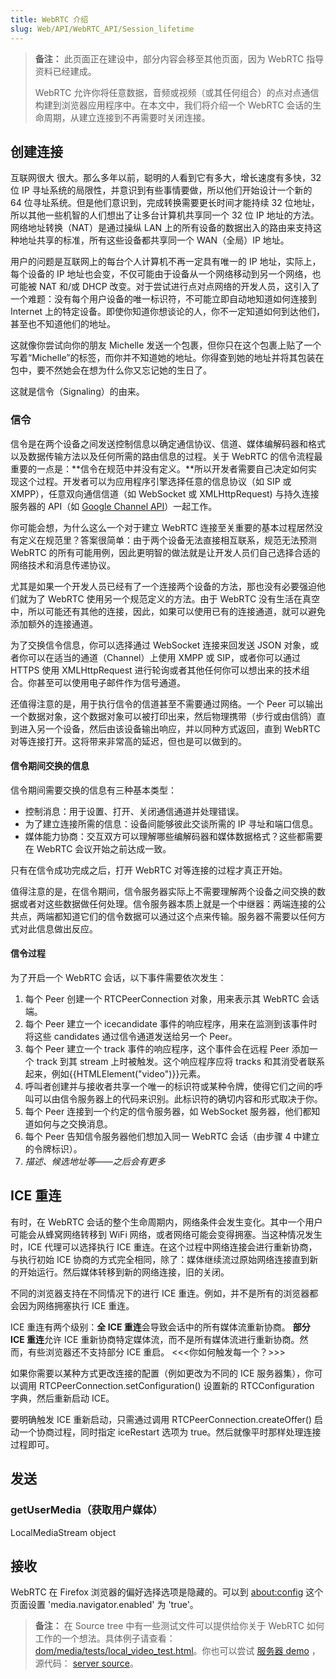 ```yaml
---
title: WebRTC 介绍
slug: Web/API/WebRTC_API/Session_lifetime
---
```


> **备注：** 此页面正在建设中，部分内容会移至其他页面，因为 WebRTC 指导资料已经建成。
>
> WebRTC 允许你将任意数据，音频或视频（或其任何组合）的点对点通信构建到浏览器应用程序中。在本文中，我们将介绍一个 WebRTC 会话的生命周期，从建立连接到不再需要时关闭连接。

## 创建连接

互联网很大 很大。那么多年以前，聪明的人看到它有多大，增长速度有多快，32 位 IP 寻址系统的局限性，并意识到有些事情要做，所以他们开始设计一个新的 64 位寻址系统。但是他们意识到，完成转换需要更长时间才能持续 32 位地址，所以其他一些机智的人们想出了让多台计算机共享同一个 32 位 IP 地址的方法。网络地址转换（NAT）是通过操纵 LAN 上的所有设备的数据出入的路由来支持这种地址共享的标准，所有这些设备都共享同一个 WAN（全局）IP 地址。

用户的问题是互联网上的每台个人计算机不再一定具有唯一的 IP 地址，实际上，每个设备的 IP 地址也会变，不仅可能由于设备从一个网络移动到另一个网络，也可能被 NAT 和/或 DHCP 改变。对于尝试进行点对点网络的开发人员，这引入了一个难题：没有每个用户设备的唯一标识符，不可能立即自动地知道如何连接到 Internet 上的特定设备。即使你知道你想谈论的人，你不一定知道如何到达他们，甚至也不知道他们的地址。

这就像你尝试向你的朋友 Michelle 发送一个包裹，但你只在这个包裹上贴了一个写着“Michelle”的标签，而你并不知道她的地址。你得查到她的地址并将其包装在包中，要不然她会在想为什么你又忘记她的生日了。

这就是信令（Signaling）的由来。

### 信令

信令是在两个设备之间发送控制信息以确定通信协议、信道、媒体编解码器和格式以及数据传输方法以及任何所需的路由信息的过程。关于 WebRTC 的信令流程最重要的一点是：**信令在规范中并没有定义。**所以开发者需要自己决定如何实现这个过程。开发者可以为应用程序引擎选择任意的信息协议（如 SIP 或 XMPP），任意双向通信信道（如 WebSocket 或 XMLHttpRequest) 与持久连接服务器的 API（如 [Google Channel API](https://developers.google.com/appengine/docs/python/channel/overview)）一起工作。

你可能会想，为什么这么一个对于建立 WebRTC 连接至关重要的基本过程居然没有定义在规范里？答案很简单：由于两个设备无法直接相互联系，规范无法预测 WebRTC 的所有可能用例，因此更明智的做法就是让开发人员们自己选择合适的网络技术和消息传递协议。

尤其是如果一个开发人员已经有了一个连接两个设备的方法，那也没有必要强迫他们就为了 WebRTC 使用另一个规范定义的方法。由于 WebRTC 没有生活在真空中，所以可能还有其他的连接，因此，如果可以使用已有的连接通道，就可以避免添加额外的连接通道。

为了交换信令信息，你可以选择通过 WebSocket 连接来回发送 JSON 对象，或者你可以在适当的通道（Channel）上使用 XMPP 或 SIP，或者你可以通过 HTTPS 使用 XMLHttpRequest 进行轮询或者其他任何你可以想出来的技术组合。你甚至可以使用电子邮件作为信号通道。

还值得注意的是，用于执行信令的信道甚至不需要通过网络。一个 Peer 可以输出一个数据对象，这个数据对象可以被打印出来，然后物理携带（步行或由信鸽）直到进入另一个设备，然后由该设备输出响应，并以同种方式返回，直到 WebRTC 对等连接打开。这将带来非常高的延迟，但也是可以做到的。

#### 信令期间交换的信息

信令期间需要交换的信息有三种基本类型：

- 控制消息：用于设置、打开、关闭通信通道并处理错误。
- 为了建立连接所需的信息：设备间能够彼此交谈所需的 IP 寻址和端口信息。
- 媒体能力协商：交互双方可以理解哪些编解码器和媒体数据格式？这些都需要在 WebRTC 会议开始之前达成一致。

只有在信令成功完成之后，打开 WebRTC 对等连接的过程才真正开始。

值得注意的是，在信令期间，信令服务器实际上不需要理解两个设备之间交换的数据或者对这些数据做任何处理。信令服务器本质上就是一个中继器：两端连接的公共点，两端都知道它们的信令数据可以通过这个点来传输。服务器不需要以任何方式对此信息做出反应。

#### 信令过程

为了开启一个 WebRTC 会话，以下事件需要依次发生：

1. 每个 Peer 创建一个 RTCPeerConnection 对象，用来表示其 WebRTC 会话端。
2. 每个 Peer 建立一个 icecandidate 事件的响应程序，用来在监测到该事件时将这些 candidates 通过信令通道发送给另一个 Peer。
3. 每个 Peer 建立一个 track 事件的响应程序，这个事件会在远程 Peer 添加一个 track 到其 stream 上时被触发。这个响应程序应将 tracks 和其消受者联系起来，例如{{HTMLElement("video")}}元素。
4. 呼叫者创建并与接收者共享一个唯一的标识符或某种令牌，使得它们之间的呼叫可以由信令服务器上的代码来识别。此标识符的确切内容和形式取决于你。
5. 每个 Peer 连接到一个约定的信令服务器，如 WebSocket 服务器，他们都知道如何与之交换消息。
6. 每个 Peer 告知信令服务器他们想加入同一 WebRTC 会话（由步骤 4 中建立的令牌标识）。
7. _描述、候选地址等——之后会有更多_

## ICE 重连

有时，在 WebRTC 会话的整个生命周期内，网络条件会发生变化。其中一个用户可能会从蜂窝网络转移到 WiFi 网络，或者网络可能会变得拥塞。当这种情况发生时，ICE 代理可以选择执行 ICE 重连。在这个过程中网络连接会进行重新协商，与执行初始 ICE 协商的方式完全相同，除了：媒体继续流过原始网络连接直到新的开始运行。然后媒体转移到新的网络连接，旧的关闭。

不同的浏览器支持在不同情况下的进行 ICE 重连。例如，并不是所有的浏览器都会因为网络拥塞执行 ICE 重连。

ICE 重连有两个级别：**全 ICE 重连**会导致会话中的所有媒体流重新协商。 **部分 ICE 重连**允许 ICE 重新协商特定媒体流，而不是所有媒体流进行重新协商。然而，有些浏览器还不支持部分 ICE 重启。 <<<你如何触发每一个？>>>

如果你需要以某种方式更改连接的配置（例如更改为不同的 ICE 服务器集），你可以调用 RTCPeerConnection.setConfiguration() 设置新的 RTCConfiguration 字典，然后重新启动 ICE。

要明确触发 ICE 重新启动，只需通过调用 RTCPeerConnection.createOffer() 启动一个协商过程，同时指定 iceRestart 选项为 true。然后就像平时那样处理连接过程即可。

## 发送

### getUserMedia（获取用户媒体）

LocalMediaStream object

## 接收

WebRTC 在 Firefox 浏览器的偏好选择选项是隐藏的。可以到 [about:config](/about:config) 这个页面设置 'media.navigator.enabled' 为 'true'。

> **备注：** 在 Source tree 中有一些测试文件可以提供给你关于 WebRTC 如何工作的一个想法。具体例子请查看：[dom/media/tests/local_video_test.html](http://hg.mozilla.org/projects/alder/file/tip/dom/media/tests/local_video_test.html)。你也可以尝试 [服务器 demo](http://webrtc-demo.herokuapp.com/mozdemo) ，源代码： [server source](https://github.com/anantn/webrtc-demo/)。
